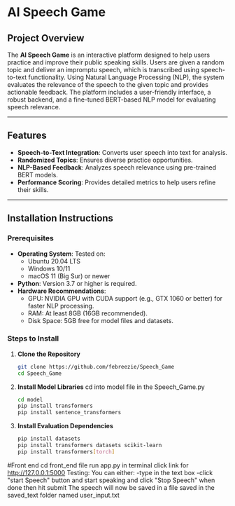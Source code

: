 # AI Speech Game

## Project Overview

The **AI Speech Game** is an interactive platform designed to help users practice and improve their public speaking skills. Users are given a random topic and deliver an impromptu speech, which is transcribed using speech-to-text functionality. Using Natural Language Processing (NLP), the system evaluates the relevance of the speech to the given topic and provides actionable feedback. The platform includes a user-friendly interface, a robust backend, and a fine-tuned BERT-based NLP model for evaluating speech relevance.

---

## Features

- **Speech-to-Text Integration**: Converts user speech into text for analysis.
- **Randomized Topics**: Ensures diverse practice opportunities.
- **NLP-Based Feedback**: Analyzes speech relevance using pre-trained BERT models.
- **Performance Scoring**: Provides detailed metrics to help users refine their skills.

---

## Installation Instructions

### Prerequisites

- **Operating System**: Tested on:
  - Ubuntu 20.04 LTS
  - Windows 10/11
  - macOS 11 (Big Sur) or newer
- **Python**: Version 3.7 or higher is required.
- **Hardware Recommendations**:
  - GPU: NVIDIA GPU with CUDA support (e.g., GTX 1060 or better) for faster NLP processing.
  - RAM: At least 8GB (16GB recommended).
  - Disk Space: 5GB free for model files and datasets.

### Steps to Install

1. **Clone the Repository**
   ```bash
   git clone https://github.com/febreezie/Speech_Game
   cd Speech_Game

2. **Install Model Libraries**
    cd into model file in the Speech_Game.py
    
    ```bash
    cd model
    pip install transformers
    pip install sentence_transformers

3. **Install Evaluation Dependencies**
    ```bash
    pip install datasets
    pip install transformers datasets scikit-learn
    pip install transformers[torch]

#Front end 
cd front_end file
run app.py
    in terminal click link for http://127.0.0.1:5000
    Testing:
        You can either:
            -type in the text box
            -click "start Speech" button and start speaking and click "Stop Speech" when done
        then hit submit
    The speech will now be saved in a file saved in the saved_text folder named user_input.txt

